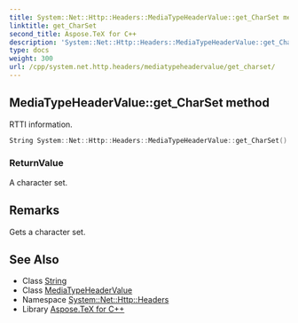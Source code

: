 ```yaml
---
title: System::Net::Http::Headers::MediaTypeHeaderValue::get_CharSet method
linktitle: get_CharSet
second_title: Aspose.TeX for C++
description: 'System::Net::Http::Headers::MediaTypeHeaderValue::get_CharSet method. RTTI information in C++.'
type: docs
weight: 300
url: /cpp/system.net.http.headers/mediatypeheadervalue/get_charset/
---
```

## MediaTypeHeaderValue::get_CharSet method


RTTI information.

```cpp
String System::Net::Http::Headers::MediaTypeHeaderValue::get_CharSet()
```


### ReturnValue

A character set.
## Remarks


Gets a character set. 
## See Also

* Class [String](../../../system/string/)
* Class [MediaTypeHeaderValue](../)
* Namespace [System::Net::Http::Headers](../../)
* Library [Aspose.TeX for C++](../../../)
